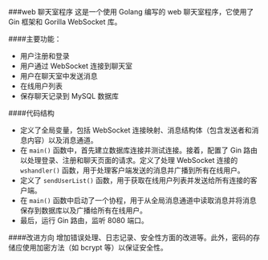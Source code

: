 ###web 聊天室程序
这是一个使用 Golang 编写的 web 聊天室程序，它使用了 Gin 框架和 Gorilla WebSocket 库。


####主要功能：

* 用户注册和登录
* 用户通过 WebSocket 连接到聊天室
* 用户在聊天室中发送消息
* 在线用户列表
* 保存聊天记录到 MySQL 数据库

####代码结构

* 定义了全局变量，包括 WebSocket 连接映射、消息结构体（包含发送者和消息内容）以及消息通道。
* 在 `main()` 函数中，首先建立数据库连接并测试连接。接着，配置了 Gin 路由以处理登录、注册和聊天页面的请求。定义了处理 WebSocket 连接的 `wshandler()` 函数，用于处理客户端发送的消息并广播到所有在线用户。
* 定义了 `sendUserList()` 函数，用于获取在线用户列表并发送给所有连接的客户端。
* 在 `main()` 函数中启动了一个协程，用于从全局消息通道中读取消息并将消息保存到数据库以及广播给所有在线用户。
* 最后，运行 Gin 路由，监听 8080 端口。


####改进方向
增加错误处理、日志记录、安全性方面的改进等。此外，密码的存储应使用加密方法（如 bcrypt 等）以保证安全性。